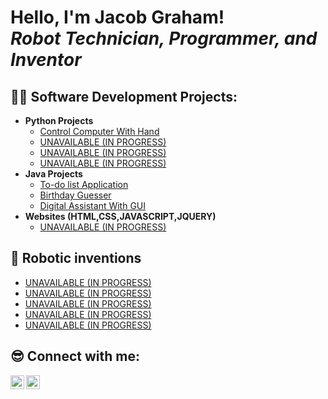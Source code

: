 <h1>Hello, I'm Jacob Graham! <br/><i>Robot Technician, Programmer, and Inventor</i></h1>

<h2>👨‍💻 Software Development Projects:</h2>

- <b>Python Projects</b>
  - [Control Computer With Hand](https://github.com/JacobTheCoder19/Control-Computer-With-Hand)
  - [UNAVAILABLE (IN PROGRESS)](https://)
  - [UNAVAILABLE (IN PROGRESS)](https://)
  - [UNAVAILABLE (IN PROGRESS)](https://githu)
- <b>Java Projects</b>
  - [To-do list Application](https://github.com/JacobTheCoder19/ToDoListInJava/tree/main)
  - [Birthday Guesser](https://github.com/JacobTheCoder19/Birthday_Guesser)
  - [Digital Assistant With GUI](https://github.com/JacobTheCoder19/Digital-assistant-written-in-Java)
- <b>Websites (HTML,CSS,JAVASCRIPT,JQUERY)</b>
  - [ UNAVAILABLE (IN PROGRESS)](https://)

<h2>🤖 Robotic inventions</h2>

- [ UNAVAILABLE (IN PROGRESS)](https://)
- [ UNAVAILABLE (IN PROGRESS)](https://)
- [ UNAVAILABLE (IN PROGRESS)](https://)
- [ UNAVAILABLE (IN PROGRESS)](https://)
- [ UNAVAILABLE (IN PROGRESS)](https://)

<h2> 😎 Connect with me:</h2>

<!--[<img align="left" alt="Jacob Graham | YouTube" width="22px" src="https://cdn.jsdelivr.net/npm/simple-icons@v3/icons/youtube.svg" />][youtube]
[<img align="left" alt="Jacob Graham | Twitter" width="22px" src="https://cdn.jsdelivr.net/npm/simple-icons@v3/icons/twitter.svg" />][twitter] -->
[<img align="left" alt="Jacob Graham | LinkedIn" width="22px" src="https://cdn.jsdelivr.net/npm/simple-icons@v3/icons/linkedin.svg" />][linkedin]
[<img align="left" alt="Jacob Graham | Instagram" width="22px" src="https://cdn.jsdelivr.net/npm/simple-icons@v3/icons/instagram.svg" />][instagram]

<!--[twitter]: https://twitter.com/joshmadakor 
[youtube]: https://www.youtube.com/c/joshmadakor -->
[instagram]: https://www.instagram.com/lifeasagraham/
[linkedin]:  https://www.linkedin.com/in/jacob-graham-6693b82a2/
